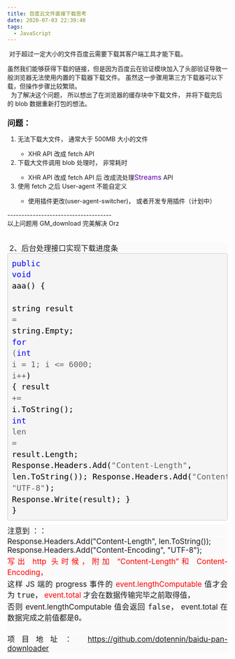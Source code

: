 ```yaml
---
title: 百度云文件直接下载思考
date: 2020-07-03 22:39:40
tags:
  - JavaScript
---
```


&nbsp;对于超过一定大小的文件百度云需要下载其客户端工具才能下载。&nbsp;<div><div>虽然我们能够获得下载的链接，但是因为百度云在验证模块加入了头部验证导致一般浏览器无法使用内置的下载器下载文件。 虽然这一步骤用第三方下载器可以下载，但操作步骤比较繁琐。</div><div>&nbsp; 为了解决这个问题， 所以想出了在浏览器的缓存块中下载文件， 并将下载完后的 blob 数据重新打包的想法。</div><div><font size="4"><br /></font></div><div><b><font size="4">问题：&nbsp;</font></b></div><div><ol style="text-align: left;"><li>无法下载大文件， 通常大于 500MB 大小的文件</li><ul><li>XHR API 改成 fetch API</li></ul><li>下载大文件调用 blob 处理时， 非常耗时</li><ul><li>XHR API 改成 fetch API 后 改成流处理<a href="https://developer.mozilla.org/en-US/docs/Web/API/Streams_API" rel="nofollow noopener" style="background-color: white; box-sizing: inherit; color: #6200ac; font-size: 16px; text-decoration-line: none; word-break: break-all;" target="_blank">Streams</a>&nbsp;API</li></ul><li>使用 fetch 之后 User-agent 不能自定义</li><ul><li>使用插件更改(user-agent-switcher)， 或者开发专用插件（计划中）</li></ul></ol><div>-------------------------------------</div></div><div>以上问题用 GM_download 完美解决 Orz</div><div><br /></div><div><br /></div><div><p style="-webkit-tap-highlight-color: transparent; background-color: #fafafa; font-size: 17px; margin: 0px; padding: 0px; text-align: justify;">&nbsp;2、后台处理接口实现下载进度条</p><div class="cnblogs_code" style="-webkit-tap-highlight-color: transparent; background-color: #fafafa; font-size: 18px; margin: 0px; padding: 0px; text-align: justify;"><pre style="-webkit-tap-highlight-color: transparent; background-color: whitesmoke; border-radius: 4px; border: 1px solid rgb(204, 204, 204); color: #616161; font-family: monospace, monospace; font-size: 1em; line-height: 1.42857; margin-bottom: 10px; margin-top: 0px; overflow-wrap: break-word; overflow: auto; padding: 9.5px; word-break: break-all;"><span style="-webkit-tap-highlight-color: transparent; color: blue; margin: 0px; padding: 0px;">public</span> <span style="-webkit-tap-highlight-color: transparent; color: blue; margin: 0px; padding: 0px;">void</span><span style="-webkit-tap-highlight-color: transparent; color: black; margin: 0px; padding: 0px;"> aaa()
{  
 string result </span>=<span style="-webkit-tap-highlight-color: transparent; color: black; margin: 0px; padding: 0px;"> string.Empty;
</span><span style="-webkit-tap-highlight-color: transparent; color: blue; margin: 0px; padding: 0px;">for</span> (<span style="-webkit-tap-highlight-color: transparent; color: blue; margin: 0px; padding: 0px;">int</span> i = 1; i &lt;= 6000; i++<span style="-webkit-tap-highlight-color: transparent; color: black; margin: 0px; padding: 0px;">)
{
result </span>+=<span style="-webkit-tap-highlight-color: transparent; color: black; margin: 0px; padding: 0px;"> i.ToString();
</span><span style="-webkit-tap-highlight-color: transparent; color: blue; margin: 0px; padding: 0px;">int</span> len =<span style="-webkit-tap-highlight-color: transparent; color: black; margin: 0px; padding: 0px;"> result.Length;
Response.Headers.Add(</span>"Content-Length"<span style="-webkit-tap-highlight-color: transparent; color: black; margin: 0px; padding: 0px;">, len.ToString());
Response.Headers.Add(</span>"Content-Encoding", "UTF-8"<span style="-webkit-tap-highlight-color: transparent; color: black; margin: 0px; padding: 0px;">);
Response.Write(result);
}
}</span></pre></div><p style="-webkit-tap-highlight-color: transparent; background-color: #fafafa; font-size: 17px; margin: 0px; padding: 0px; text-align: justify;">注意到 ：：</p><p style="-webkit-tap-highlight-color: transparent; background-color: #fafafa; font-size: 17px; margin: 0.133rem 0px 0px; padding: 0px; text-align: justify;">Response.Headers.Add("Content-Length", len.ToString());<br style="-webkit-tap-highlight-color: transparent; margin: 0px; padding: 0px;" />Response.Headers.Add("Content-Encoding", "UTF-8");</p><p style="-webkit-tap-highlight-color: transparent; background-color: #fafafa; font-size: 17px; margin: 0.133rem 0px 0px; padding: 0px; text-align: justify;"><span style="-webkit-tap-highlight-color: transparent; color: red; margin: 0px; padding: 0px;">写出 http 头时候，附加 “Content-Length”和 Content-Encoding，</span></p><p style="-webkit-tap-highlight-color: transparent; background-color: #fafafa; font-size: 17px; margin: 0.133rem 0px 0px; padding: 0px; text-align: justify;">这样 JS 端的 progress 事件的<span style="-webkit-tap-highlight-color: transparent; margin: 0px; padding: 0px;"><span style="-webkit-tap-highlight-color: transparent; color: red; margin: 0px; padding: 0px;">&nbsp;event.lengthComputable</span>&nbsp;</span>值才会为&nbsp;<code style="-webkit-tap-highlight-color: transparent; font-family: monospace, monospace; font-size: 1em; margin: 0px; padding: 0px;">true</code>，<span style="-webkit-tap-highlight-color: transparent; margin: 0px; padding: 0px;"><span style="-webkit-tap-highlight-color: transparent; color: red; margin: 0px; padding: 0px;">&nbsp;event.total</span></span>&nbsp;才会在数据传输完毕之前取得值，</p><p style="-webkit-tap-highlight-color: transparent; background-color: #fafafa; font-size: 17px; margin: 0.133rem 0px 0px; padding: 0px; text-align: justify;">否则 event.lengthComputable 值会返回&nbsp;<code style="-webkit-tap-highlight-color: transparent; font-family: monospace, monospace; font-size: 1em; margin: 0px; padding: 0px;">false</code>， event.total 在数据完成之前值都是<code style="-webkit-tap-highlight-color: transparent; font-family: monospace, monospace; font-size: 1em; margin: 0px; padding: 0px;">0</code>。</p><p style="-webkit-tap-highlight-color: transparent; background-color: #fafafa; font-size: 17px; margin: 0.133rem 0px 0px; padding: 0px; text-align: justify;"><br /></p><p style="-webkit-tap-highlight-color: transparent; background-color: #fafafa; font-size: 17px; margin: 0.133rem 0px 0px; padding: 0px; text-align: justify;">项目地址：&nbsp;<a href="https://github.com/dotennin/baidu-pan-downloader" style="background-color: transparent; text-align: left;">https://github.com/dotennin/baidu-pan-downloader</a></p></div></div>
